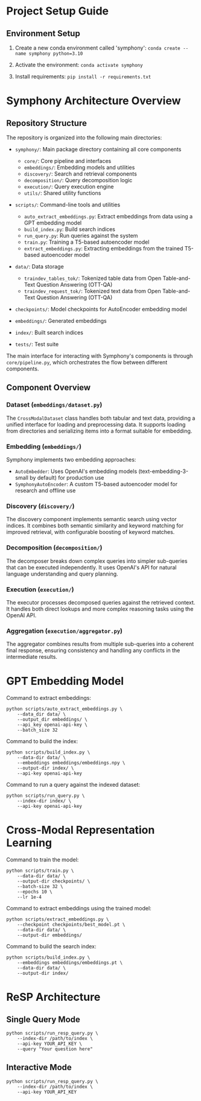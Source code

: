 # Project Setup Guide

## Environment Setup

1. Create a new conda environment called 'symphony':
`conda create --name symphony python=3.10`

2. Activate the environment: `conda activate symphony`

3. Install requirements: `pip install -r requirements.txt`


# Symphony Architecture Overview

## Repository Structure

The repository is organized into the following main directories:

- `symphony/`: Main package directory containing all core components
  - `core/`: Core pipeline and interfaces
  - `embeddings/`: Embedding models and utilities
  - `discovery/`: Search and retrieval components
  - `decomposition/`: Query decomposition logic
  - `execution/`: Query execution engine
  - `utils/`: Shared utility functions

- `scripts/`: Command-line tools and utilities
  - `auto_extract_embeddings.py`: Extract embeddings from data using a GPT embedding model
  - `build_index.py`: Build search indices
  - `run_query.py`: Run queries against the system
  - `train.py`: Training a T5-based autoencoder model
  - `extract_embeddings.py`: Extracting embeddings from the trained T5-based autoencoder model

- `data/`: Data storage
  - `traindev_tables_tok/`: Tokenized table data from Open Table-and-Text Question Answering (OTT-QA)
  - `traindev_request_tok/`: Tokenized text data from Open Table-and-Text Question Answering (OTT-QA)

- `checkpoints/`: Model checkpoints for AutoEncoder embedding model
- `embeddings/`: Generated embeddings
- `index/`: Built search indices
- `tests/`: Test suite

The main interface for interacting with Symphony's components is through `core/pipeline.py`, which orchestrates the flow between different components.

## Component Overview

### Dataset (`embeddings/dataset.py`)
The `CrossModalDataset` class handles both tabular and text data, providing a unified interface for loading and preprocessing data. It supports loading from directories and serializing items into a format suitable for embedding.

### Embedding (`embeddings/`)
Symphony implements two embedding approaches:
- `AutoEmbedder`: Uses OpenAI's embedding models (text-embedding-3-small by default) for production use
- `SymphonyAutoEncoder`: A custom T5-based autoencoder model for research and offline use

### Discovery (`discovery/`)
The discovery component implements semantic search using vector indices. It combines both semantic similarity and keyword matching for improved retrieval, with configurable boosting of keyword matches.

### Decomposition (`decomposition/`)
The decomposer breaks down complex queries into simpler sub-queries that can be executed independently. It uses OpenAI's API for natural language understanding and query planning.

### Execution (`execution/`)
The executor processes decomposed queries against the retrieved context. It handles both direct lookups and more complex reasoning tasks using the OpenAI API.

### Aggregation (`execution/aggregator.py`)
The aggregator combines results from multiple sub-queries into a coherent final response, ensuring consistency and handling any conflicts in the intermediate results.

# GPT Embedding Model

Command to extract embeddings:
```
python scripts/auto_extract_embeddings.py \
    --data_dir data/ \
    --output_dir embeddings/ \
    --api_key openai-api-key \
    --batch_size 32
```

Command to build the index:
```
python scripts/build_index.py \
    --data-dir data/ \
    --embeddings embeddings/embeddings.npy \
    --output-dir index/ \
    --api-key openai-api-key
```

Command to run a query against the indexed dataset:
```
python scripts/run_query.py \
    --index-dir index/ \
    --api-key openai-api-key
```

# Cross-Modal Representation Learning

Command to train the model:
```
python scripts/train.py \
    --data-dir data/ \
    --output-dir checkpoints/ \
    --batch-size 32 \
    --epochs 10 \
    --lr 1e-4
```

Command to extract embeddings using the trained model:
```
python scripts/extract_embeddings.py \
    --checkpoint checkpoints/best_model.pt \
    --data-dir data/ \
    --output-dir embeddings/
```

Command to build the search index:
```
python scripts/build_index.py \
    --embeddings embeddings/embeddings.pt \
    --data-dir data/ \
    --output-dir index/
```

# ReSP Architecture

## Single Query Mode
```
python scripts/run_resp_query.py \
    --index-dir /path/to/index \
    --api-key YOUR_API_KEY \
    --query "Your question here"
```

## Interactive Mode
```
python scripts/run_resp_query.py \
    --index-dir /path/to/index \
    --api-key YOUR_API_KEY
```